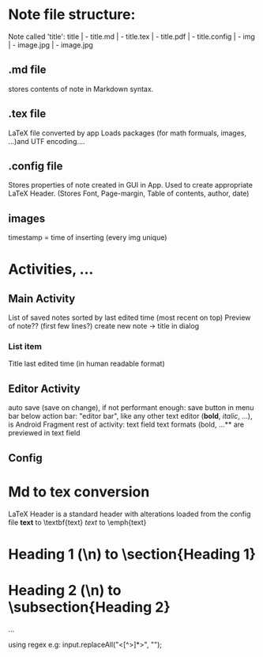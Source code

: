 # Note file structure: 

Note called 'title':
title
 | - title.md 
 | - title.tex 
 | - title.pdf 
 | - title.config
 | - img
     | - image<timestamp>.jpg 
     | - image<timestamp>.jpg 

## .md file
stores contents of note in Markdown syntax. 

## .tex file 
LaTeX file converted by app 
Loads packages (for math formuals, images, ...)and UTF encoding.... 

## .config file 
Stores properties of note created in GUI in App. 
Used to create appropriate LaTeX Header. (Stores Font, Page-margin, Table of contents, author, date) 

## images
timestamp = time of inserting (every img unique)


# Activities, ...
## Main Activity 
List of saved notes sorted by last edited time (most recent on top)
Preview of note?? (first few lines?)
create new note -> title in dialog

### List item 
Title 
last edited time (in human readable format)

## Editor Activity 
auto save (save on change), if not performant enough: save button in menu bar
below action bar: "editor bar", like any other text editor (**bold**, *italic*, ...), is Android Fragment 
rest of activity: text field 
text formats (bold, ...** are previewed in text field

## Config 


# Md to tex conversion 
LaTeX Header is a standard header with alterations loaded from the config file
**text** to \textbf{text}
*text* to \emph{text}
# Heading 1 (\n) to \section{Heading 1}
# Heading 2 (\n) to \subsection{Heading 2}
 ...

using regex
e.g:
input.replaceAll("<[^>]*>", "");
 
